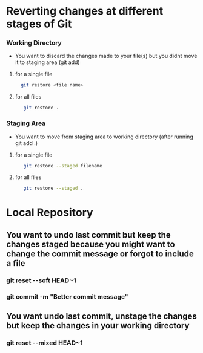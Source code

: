 # Reverting changes at different stages of Git

### Working Directory

- You want to discard the changes made to your file(s) but you didnt move it to staging area (git add)

1. for a single file
     ```bash
       git restore <file name>
     ```
2. for all files
     ```bash
        git restore .
     ```     

### Staging Area

- You want to move from staging area to working directory (after running git add .)

1. for a single file
   ```bash
      git restore --staged filename
   ```
2. for all files
   ```bash
      git restore --staged .
   ```

# Local Repository

   ## You want to undo last commit but keep the changes staged because you might want to change the commit message or forgot to include a file

   ### git reset --soft HEAD~1

   ### git commit -m "Better commit message"


   ## You want undo last commit, unstage the changes but keep the changes in your working directory
   ### git reset --mixed HEAD~1




